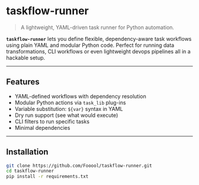 # taskflow-runner

> A lightweight, YAML-driven task runner for Python automation.

**`taskflow-runner`** lets you define flexible, dependency-aware task workflows using plain YAML and modular Python code. Perfect for running data transformations, CLI workflows or even lightweight devops pipelines all in a hackable setup.

---

## Features

- YAML-defined workflows with dependency resolution
- Modular Python actions via `task_lib` plug-ins
- Variable substitution: `${var}` syntax in YAML
- Dry run support (see what would execute)
- CLI filters to run specific tasks
- Minimal dependencies

---

## Installation

```bash
git clone https://github.com/Fooool/taskflow-runner.git
cd taskflow-runner
pip install -r requirements.txt
